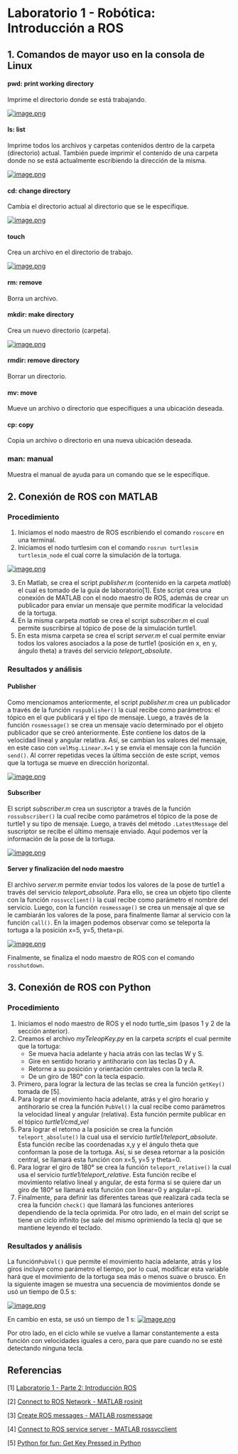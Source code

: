 # Laboratorio 1 - Robótica: Introducción a ROS
## 1. Comandos de mayor uso en la consola de Linux
#### pwd: print working directory
Imprime el directorio donde se está trabajando.

[![image.png](https://i.postimg.cc/Y0mHHpN4/image.png)](https://postimg.cc/q60YcH50)

#### ls: list
Imprime todos los archivos y carpetas contenidos dentro de la carpeta (directorio) actual. También puede imprimir el contenido de una carpeta donde no se está actualmente escribiendo la dirección de la misma.

[![image.png](https://i.postimg.cc/BnPMBjSP/image.png)](https://postimg.cc/4YZ6JNhX)

#### cd: change directory
Cambia el directorio actual al directorio que se le especifique.

[![image.png](https://i.postimg.cc/4NDzZBGn/image.png)](https://postimg.cc/56mHS56M)

#### touch
Crea un archivo en el directorio de trabajo.

[![image.png](https://i.postimg.cc/t4m7pgWk/image.png)](https://postimg.cc/xXM9PnsN)

#### rm: remove
Borra un archivo.

#### mkdir: make directory
Crea un nuevo directorio (carpeta).

[![image.png](https://i.postimg.cc/zGgYLjYL/image.png)](https://postimg.cc/v4bNk5BM)

#### rmdir: remove directory
Borrar un directorio.

#### mv: move
Mueve un archivo o directorio que especifiques a una ubicación deseada.

#### cp: copy
Copia un archivo o directorio en una nueva ubicación deseada.

### man: manual
Muestra el manual de ayuda para un comando que se le especifique.

## 2. Conexión de ROS con MATLAB
### Procedimiento
1. Iniciamos el nodo maestro de ROS escribiendo el comando `roscore` en una terminal.
2. Iniciamos el nodo turtlesim con el comando `rosrun turtlesim turtlesim_node` el cual corre la simulación de la  tortuga.

[![image.png](https://i.postimg.cc/J7NfWncX/image.png)](https://postimg.cc/qg7bspFB)

3. En Matlab, se crea el script *publisher.m* (contenido en la carpeta *matlab*) el cual es tomado de la guía de laboratorio[1]. Este script crea una conexión de MATLAB con el nodo maestro de ROS, además de crear un publicador para enviar un mensaje que permite modificar la velocidad de la tortuga.
4. En la misma carpeta *matlab* se crea el script *subscriber.m* el cual permite suscribirse al tópico de pose de la simulación turtle1.
5. En esta misma carpeta se crea el script *server.m* el cual permite enviar todos los valores asociados a la pose de turtle1 (posición en x, en y, ángulo theta) a través del servicio *teleport_absolute*.

### Resultados y análisis
#### Publisher
Como mencionamos anteriormente, el script *publisher.m* crea un publicador a través de la función `rospublisher()` la cual recibe como parámetros: el tópico en el que publicará y el tipo de mensaje.
Luego, a través de la función `rosmessage()` se crea un mensaje vacío determinado por el objeto publicador que se creó anteriormente. Este contiene los datos de la velocidad lineal y angular relativa. Así, se cambian los valores del mensaje, en este caso con `velMsg.Linear.X=1` y se envía el mensaje con la función `send()`. Al correr repetidas veces la última sección de este script, vemos que la tortuga se mueve en dirección horizontal.

[![image.png](https://i.postimg.cc/7LMT1Sr9/image.png)](https://postimg.cc/WDz3TF3q)

#### Subscriber
El script *subscriber.m* crea un suscriptor a través de la función `rossubscriber()` la cual recibe como parámetros el tópico de la pose de turtle1 y su tipo de mensaje. Luego, a través del método `.LatestMessage` del suscriptor se recibe el último mensaje enviado. Aquí podemos ver la información de la pose de la tortuga.

[![image.png](https://i.postimg.cc/Yqz9sMs2/image.png)](https://postimg.cc/PPNTLsH0)

#### Server y finalización del nodo maestro
El archivo *server.m* permite enviar todos los valores de la pose de turtle1 a través del servicio *teleport_absolute*. Para ello, se crea un objeto tipo cliente con la función `rossvcclient()` la cual recibe como parámetro el nombre del servicio. Luego, con la función `rosmessage()` se crea un mensaje al que se le cambiarán los valores de la pose, para finalmente llamar al servicio con la función `call()`. En la imagen podemos observar como se teleporta la tortuga a la posición x=5, y=5, theta=pi.

[![image.png](https://i.postimg.cc/V6Z9MXXT/image.png)](https://postimg.cc/2bvBNbcF)

Finalmente, se finaliza el nodo maestro de ROS con el comando `rosshutdown`.

## 3. Conexión de ROS con Python
### Procedimiento
1. Iniciamos el nodo maestro de ROS y el nodo turtle_sim (pasos 1 y 2 de la sección anterior). 
2. Creamos el archivo *myTeleopKey.py* en la carpeta *scripts* el cual permite que la tortuga:
	- Se mueva hacia adelante y hacia atrás con las teclas W y S.
	- Gire en sentido horario y antihorario con las teclas D y A.
	- Retorne a su posición y orientación centrales con la tecla R.
	- De un giro de 180° con la tecla espacio.
3. Primero, para lograr la lectura de las teclas se crea la función `getKey()` tomada de [5].
4. Para lograr el movimiento hacia adelante, atrás y el giro horario y antihorario se crea la función `PubVel()` la cual recibe como parámetros la velocidad lineal y angular (relativa). Esta función permite publicar en el tópico *turtle1/cmd_vel* 
5. Para lograr el retorno a la posición se crea la función `teleport_absolute()` la cual usa el servicio *turtle1/teleport_absolute*. Esta función recibe las coordenadas x,y y el ángulo theta que conforman la pose de la tortuga. Así, si se desea retornar a la posición central, se llamará esta función con x=5, y=5 y theta=0.
6. Para lograr el giro de 180° se crea la función `teleport_relative()` la cual usa el servicio *turtle1/teleport_relative*. Esta función recibe el movimiento relativo lineal y angular, de esta forma si se quiere dar un giro de 180° se llamará esta función con linear=0 y angular=pi.
7. Finalmente, para definir las diferentes tareas que realizará cada tecla se crea la función `check()` que llamará las funciones anteriores dependiendo de la tecla oprimida. Por otro lado, en el main del script se tiene un ciclo infinito (se sale del mismo oprimiendo la tecla q) que se mantiene leyendo el teclado.
### Resultados y análisis
La función`PubVel()` que permite el movimiento hacia adelante, atrás y los giros incluye como parámetro el tiempo, por lo cual, modificar esta variable hará que el movimiento de la tortuga sea más o menos suave o brusco. En la siguiente imagen se muestra una secuencia de movimientos donde se usó un tiempo de 0.5 s:

[![image.png](https://i.postimg.cc/y8c8ZRMN/image.png)](https://postimg.cc/BjZ3WjQW)

En cambio en esta, se usó un tiempo de 1 s:
[![image.png](https://i.postimg.cc/4NC6k6Qf/image.png)](https://postimg.cc/hhrzV7Y6)

Por otro lado, en el ciclo while se vuelve a llamar constantemente a esta función con velocidades iguales a cero, para que pare cuando no se esté detectando ninguna tecla.

## Referencias
[1] [Laboratorio 1 - Parte 2: Introducción ROS](https://drive.google.com/file/d/19UOE_eI-ob2ZymNHWFrYgrxLQfgOon43/view)
 
[2] [Connect to ROS Network - MATLAB rosinit](https://www.mathworks.com/help/ros/ref/rosinit.html)

[3] [Create ROS messages - MATLAB rosmessage](https://www.mathworks.com/help/ros/ref/rosmessage.html)

[4] [Connect to ROS service server - MATLAB rossvcclient](https://www.mathworks.com/help/ros/ref/serviceclient.html	)

[5] [Python for fun: Get Key Pressed in Python](http://python4fun.blogspot.com/2008/06/get-key-press-in-python.html)
